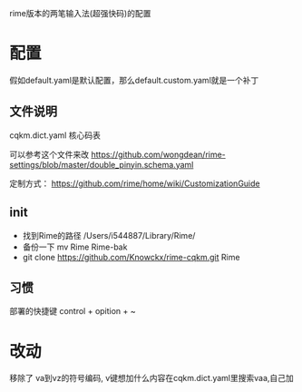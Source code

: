 rime版本的两笔输入法(超强快码)的配置

# 配置

假如default.yaml是默认配置，那么default.custom.yaml就是一个补丁

## 文件说明

cqkm.dict.yaml  核心码表


可以参考这个文件来改
https://github.com/wongdean/rime-settings/blob/master/double_pinyin.schema.yaml

定制方式：
https://github.com/rime/home/wiki/CustomizationGuide


## init
- 找到Rime的路径 /Users/i544887/Library/Rime/
- 备份一下 mv Rime Rime-bak
- git clone https://github.com/Knowckx/rime-cqkm.git Rime


## 习惯
部署的快捷键 control + opition + ~

# 改动
移除了 va到vz的符号编码, v键想加什么内容在cqkm.dict.yaml里搜索vaa,自己加
